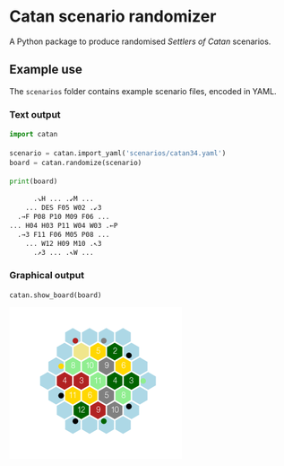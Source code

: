 # Catan scenario randomizer

A Python package to produce randomised *Settlers of Catan* scenarios.

## Example use

The `scenarios` folder contains example scenario files, encoded in YAML.

### Text output

```python
import catan

scenario = catan.import_yaml('scenarios/catan34.yaml')
board = catan.randomize(scenario)

print(board)
```

```
      .↘H ... .↙M ...
    ... DES F05 W02 .↙3
  .→F P08 P10 M09 F06 ...
... H04 H03 P11 W04 W03 .←P
  .→3 F11 F06 M05 P08 ...
    ... W12 H09 M10 .↖3
      .↗3 ... .↖W ...
```

### Graphical output

```
catan.show_board(board)
```

![](example.png)